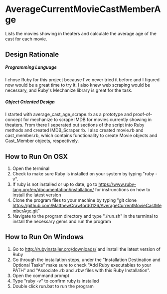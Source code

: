 # AverageCurrentMovieCastMemberAge
Lists the movies showing in theaters and calculate the average age of the cast for each movie.

## Design Rationale

##### Programming Language
I chose Ruby for this project because I've never tried it before and I figured now would be a great time to try it. I also knew web scraping would be necessary, and Ruby's Mechanize library is great for the task.
##### Object Oriented Design
I started with average_cast_age_scrape.rb as a prototype and proof-of-concept for mechanize to scrape IMDB for movies currently showing in theaters. From there I seperated out sections of the script into Ruby methods and created IMDB_Scraper.rb. I also created movie.rb and cast_member.rb, which contains functionality to create Movie objects and Cast_Member objects, respectively. 

## How to Run On OSX
1. Open the terminal
2. Check to make sure Ruby is installed on your system by typing "ruby -v". 
3. If ruby is not installed or up to date, go to https://www.ruby-lang.org/en/documentation/installation/ for instrunctions on how to install the latest version
4. Clone the program files to your machine by typing "git clone https://github.com/MatthewCrawford0126/AverageCurrentMovieCastMemberAge.git"
5. Navigate to the program directory and type "./run.sh" in the terminal to install the necessary gems and run the program

## How to Run On Windows
1. Go to http://rubyinstaller.org/downloads/ and install the latest version of Ruby
2. Go through the installation steps, under the "Installation Destination and Optional Tasks" make sure to check "Add Ruby executables to your PATH" and "Associate .rb and .rbw files with this Ruby Installation". 
3. Open the command prompt
4. Type "ruby -v" to confirm ruby is installed
5. Double click run.bat to run the program